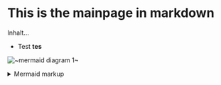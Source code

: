 # This is the mainpage in markdown


Inhalt...
* Test **tes**

<!-- generated by mermaid compile action - START -->
![~mermaid diagram 1~](/images/src_testmarkdown-md-1.svg)
<details>
  <summary>Mermaid markup</summary>

```mermaid
graph TD;
    A-->B;
    C-->D;
    B-->D;
```

</details>
<!-- generated by mermaid compile action - END -->


